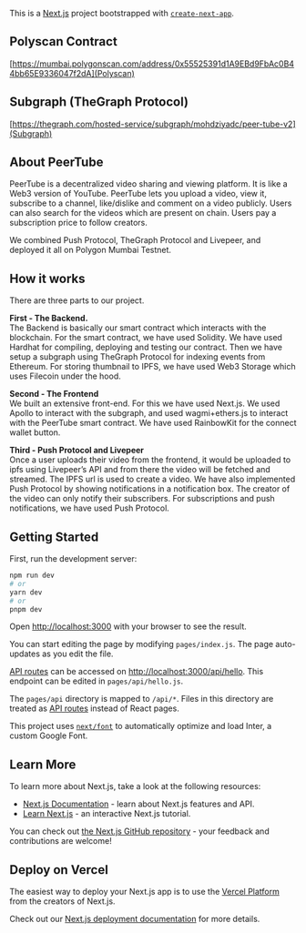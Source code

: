 This is a [Next.js](https://nextjs.org/) project bootstrapped with [`create-next-app`](https://github.com/vercel/next.js/tree/canary/packages/create-next-app).


## Polyscan Contract
[https://mumbai.polygonscan.com/address/0x55525391d1A9EBd9FbAc0B44bb65E9336047f2dA](Polyscan)

## Subgraph (TheGraph Protocol)

[https://thegraph.com/hosted-service/subgraph/mohdziyadc/peer-tube-v2](Subgraph)

## About PeerTube

PeerTube is a decentralized video sharing and viewing platform. It is like a Web3 version of YouTube. PeerTube lets you upload a video, view it, subscribe to a channel, like/dislike and comment on a video publicly. Users can also search for the videos which are present on chain. Users pay a subscription price to follow creators. 

We combined Push Protocol, TheGraph Protocol and Livepeer, and deployed it all on Polygon Mumbai Testnet.

## How it works
There are three parts to our project.

**First - The Backend.**      
The Backend is basically our smart contract which interacts with the blockchain. For the smart contract, we have used Solidity. We have used Hardhat for compiling, deploying and testing our contract. Then we have setup a subgraph using TheGraph Protocol for indexing events from Ethereum. For storing thumbnail to IPFS, we have used Web3 Storage which uses Filecoin under the hood.

**Second - The Frontend**       
We built an extensive front-end. For this we have used Next.js. We used Apollo to interact with the subgraph, and used wagmi+ethers.js to interact with the PeerTube smart contract. We have used RainbowKit for the connect wallet button.

**Third - Push Protocol and Livepeer**              
Once a user uploads their video from the frontend, it would be uploaded to ipfs using Livepeer’s API and from there the video will be fetched and streamed. The IPFS url is used to create a video. We have also implemented Push Protocol by showing notifications in a notification box. The creator of the video can only notify their subscribers. For subscriptions and push notifications, we have used Push Protocol. 

## Getting Started

First, run the development server:

```bash
npm run dev
# or
yarn dev
# or
pnpm dev
```

Open [http://localhost:3000](http://localhost:3000) with your browser to see the result.

You can start editing the page by modifying `pages/index.js`. The page auto-updates as you edit the file.

[API routes](https://nextjs.org/docs/api-routes/introduction) can be accessed on [http://localhost:3000/api/hello](http://localhost:3000/api/hello). This endpoint can be edited in `pages/api/hello.js`.

The `pages/api` directory is mapped to `/api/*`. Files in this directory are treated as [API routes](https://nextjs.org/docs/api-routes/introduction) instead of React pages.

This project uses [`next/font`](https://nextjs.org/docs/basic-features/font-optimization) to automatically optimize and load Inter, a custom Google Font.

## Learn More

To learn more about Next.js, take a look at the following resources:

- [Next.js Documentation](https://nextjs.org/docs) - learn about Next.js features and API.
- [Learn Next.js](https://nextjs.org/learn) - an interactive Next.js tutorial.

You can check out [the Next.js GitHub repository](https://github.com/vercel/next.js/) - your feedback and contributions are welcome!

## Deploy on Vercel

The easiest way to deploy your Next.js app is to use the [Vercel Platform](https://vercel.com/new?utm_medium=default-template&filter=next.js&utm_source=create-next-app&utm_campaign=create-next-app-readme) from the creators of Next.js.

Check out our [Next.js deployment documentation](https://nextjs.org/docs/deployment) for more details.
